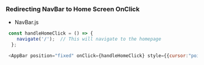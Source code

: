 ### Redirecting NavBar to Home Screen OnClick
- NavBar.js
```javascript
 const handleHomeClick = () => {
    navigate('/');  // This will navigate to the homepage
  };

 <AppBar position="fixed" onClick={handleHomeClick} style={{cursor:"pointer"}} >

```
